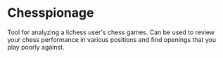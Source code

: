 # Chesspionage
 Tool for analyzing a lichess user's chess games. Can be used to review your chess performance in various positions and find openings that you play poorly against.
